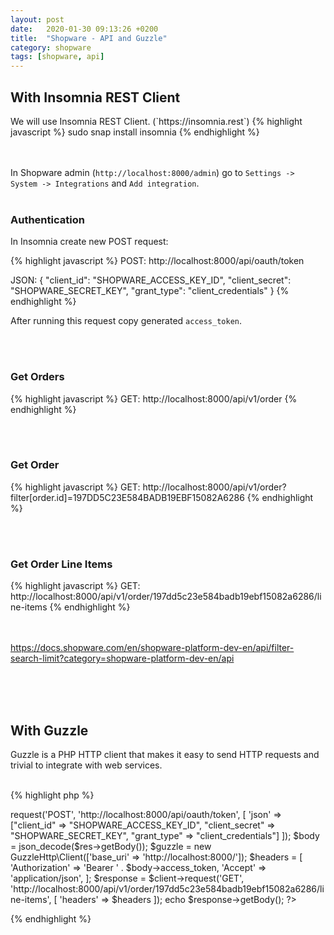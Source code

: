```yaml
---
layout: post
date:   2020-01-30 09:13:26 +0200
title:  "Shopware - API and Guzzle"
category: shopware
tags: [shopware, api]
---
```



<h2>With Insomnia REST Client</h2>
We will use Insomnia REST Client. (`https://insomnia.rest`)
{% highlight javascript %}
sudo snap install insomnia
{% endhighlight %}

<br /><br />
In Shopware admin (`http://localhost:8000/admin`) go to `Settings -> System -> Integrations` and `Add integration`.
<br /><br />

<h3>Authentication</h3>
In Insomnia create new POST request:

{% highlight javascript %}
POST: http://localhost:8000/api/oauth/token

JSON:
{
	"client_id": "SHOPWARE_ACCESS_KEY_ID",
	"client_secret": "SHOPWARE_SECRET_KEY",
	"grant_type": "client_credentials"
}
{% endhighlight %}

After running this request copy generated `access_token`.

<br /><br />

<h3>Get Orders</h3>
{% highlight javascript %}
GET: http://localhost:8000/api/v1/order
{% endhighlight %}

<br /><br />


<h3>Get Order</h3>
{% highlight javascript %}
GET: http://localhost:8000/api/v1/order?filter[order.id]=197DD5C23E584BADB19EBF15082A6286
{% endhighlight %}

<br /><br />

<h3>Get Order Line Items</h3>
{% highlight javascript %}
GET: http://localhost:8000/api/v1/order/197dd5c23e584badb19ebf15082a6286/line-items
{% endhighlight %}

<br /><br />
https://docs.shopware.com/en/shopware-platform-dev-en/api/filter-search-limit?category=shopware-platform-dev-en/api

<br /><br /><br />
<h2>With Guzzle</h2>
Guzzle is a PHP HTTP client that makes it easy to send HTTP requests and trivial to integrate with web services.
<br /><br />

{% highlight php %}
<?php
error_reporting(E_ALL);
ini_set('display_errors', 1);

require('vendor/autoload.php');

$client = new GuzzleHttp\Client();
$res = $client->request('POST', 'http://localhost:8000/api/oauth/token', [
    'json' => ["client_id" => "SHOPWARE_ACCESS_KEY_ID",
                "client_secret" => "SHOPWARE_SECRET_KEY",
                "grant_type" => "client_credentials"]
    ]);

    $body = json_decode($res->getBody());

    $guzzle = new GuzzleHttp\Client(['base_uri' => 'http://localhost:8000/']);
    $headers = [
        'Authorization' => 'Bearer ' . $body->access_token,        
        'Accept'        => 'application/json',
    ];
   
    $response = $client->request('GET', 'http://localhost:8000/api/v1/order/197dd5c23e584badb19ebf15082a6286/line-items',  [
        'headers' => $headers
    ]);

   echo $response->getBody();
?>
{% endhighlight %}


